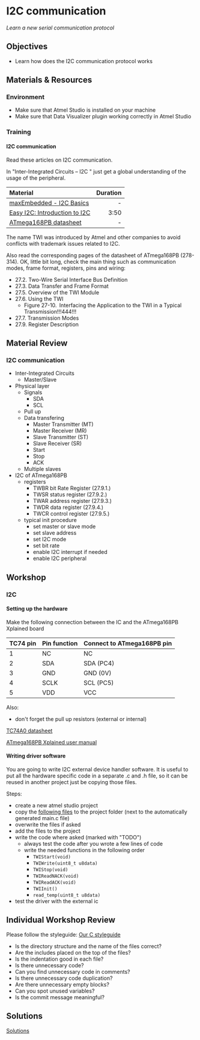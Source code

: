 # I2C communication
*Learn a new serial communication protocol*

## Objectives
- Learn how does the I2C communication protocol works

## Materials & Resources
### Environment
- Make sure that Atmel Studio is installed on your machine
- Make sure that Data Visualizer plugin working correctly in Atmel Studio

### Training

#### I2C communication
Read these articles on I2C communication.

In "Inter-Integrated Circuits – I2C " just get a global
understanding of the usage of the peripheral.



| Material | Duration |
|:---------|-----:|
| [maxEmbedded - I2C Basics](http://maxembedded.com/2014/02/inter-integrated-circuits-i2c-basics/) | - |
| [Easy I2C: Introduction to I2C](https://www.youtube.com/watch?v=qeJN_80CiMU) | 3:50 |
| [ATmega168PB datasheet](http://www.atmel.com/Images/Atmel-42176-ATmega48PB-88PB-168PB_Datasheet.pdf) | - |

The name TWI was introduced by Atmel and other companies to avoid conflicts with trademark issues related to I2C.

Also read the corresponding pages of the datasheet of ATmega168PB (278-314). OK, little bit long, check the main thing such as communication modes, frame format, registers, pins and wiring:
 - 27.2. Two-Wire Serial Interface Bus Definition
 - 27.3. Data Transfer and Frame Format
 - 27.5. Overview of the TWI Module
 - 27.6. Using the TWI
    - Figure 27-10. Interfacing the Application to the TWI in a Typical Transmission!!!444!!!
 - 27.7. Transmission Modes
 - 27.9. Register Description

## Material Review
### I2C communication
- Inter-Integrated Circuits
    - Master/Slave  
- Physical layer
    - Signals
        - SDA
        - SCL
    - Pull up
    - Data transfering
       - Master Transmitter (MT)
       - Master Receiver (MR)
       - Slave Transmitter (ST)
       - Slave Receiver (SR)
       - Start
       - Stop
       - ACK
    - Multiple slaves
- I2C of ATmega168PB
    - registers
        - TWBR bit Rate Register (27.9.1.)
        - TWSR status register (27.9.2.)
        - TWAR address register (27.9.3.)
        - TWDR data register (27.9.4.)
        - TWCR control register (27.9.5.)
    - typical init procedure
        - set master or slave mode
        - set slave address
        - set I2C mode
        - set bit rate
        - enable I2C interrupt if needed
        - enable I2C peripheral

## Workshop
### I2C
#### Setting up the hardware
Make the following connection between the IC and the ATmega168PB Xplained board

| TC74 pin | Pin function | Connect to ATmega168PB pin|
|-|-|-|
|1|NC|NC|
|2|SDA|SDA (PC4)|
|3|GND|GND (0V)|
|4|SCLK|SCL (PC5)|
|5|VDD| VCC |

Also:
 - don't forget the pull up resistors (external or internal)

[TC74A0 datasheet](http://ww1.microchip.com/downloads/en/DeviceDoc/21462D.pdf)

[ATmega168PB Xplained user manual](http://www.atmel.com/Images/Atmel-42381-ATmega168PB-Xplained-Mini_UserGuide.pdf)

#### Writing driver software
You are going to write I2C external device handler software. It is useful
to put all the hardware specific code in a separate .c and .h file, so it can be
reused in another project just be copying those files.

Steps:
- create a new atmel studio project
- copy the [following files](workshop/AtmelStudio/TC74_DRIVER) to the project folder (next to the automatically generated main.c file)
- overwrite the files if asked
- add the files to the project
- write the code where asked (marked with "TODO")
    - always test the code after you wrote a few lines of code
    - write the needed functions in the following order
        - `TWIStart(void)`
        - `TWIWrite(uint8_t u8data)`
        - `TWIStop(void)`
        - `TWIReadNACK(void)`
        - `TWIReadACK(void)`
        - `TWIInit()`
        - `read_temp(uint8_t u8data)`
- test the driver with the external ic


## Individual Workshop Review
Please follow the styleguide: [Our C styleguide](https://github.com/greenfox-academy/teaching-materials/blob/master/styleguide/c.md)

 - Is the directory structure and the name of the files correct?
 - Are the includes placed on the top of the files?
 - Is the indentation good in each file?
 - Is there unnecessary code?
 - Can you find unnecessary code in comments?
 - Is there unnecessary code duplication?
 - Are there unnecessary empty blocks?
 - Can you spot unused variables?
 - Is the commit message meaningful?

## Solutions
[Solutions](#)
